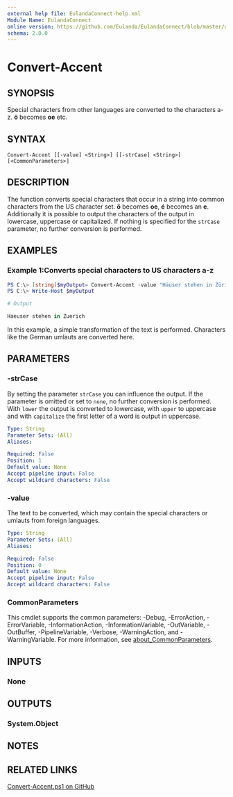 ```yaml
---
external help file: EulandaConnect-help.xml
Module Name: EulandaConnect
online version: https://github.com/Eulanda/EulandaConnect/blob/master/docs/Convert-Accent.md
schema: 2.0.0
---
```


# Convert-Accent

## SYNOPSIS
Special characters from other languages are converted to the characters a-z. **ö** becomes **oe** etc.

## SYNTAX

```
Convert-Accent [[-value] <String>] [[-strCase] <String>] [<CommonParameters>]
```

## DESCRIPTION
The function converts special characters that occur in a string into common characters from the US character set. **ö** becomes **oe**, **é** becomes an **e**.
Additionally it is possible to output the characters of the output in lowercase, uppercase or capitalized. If nothing is specified for the `strCase` parameter, no further conversion is performed.

## EXAMPLES

### Example 1:Converts special characters to US characters a-z
```powershell
PS C:\> [string]$myOutput= Convert-Accent -value "Häuser stehen in Zürich"
PS C:\> Write-Host $myOutput
```

```powershell
# Output

Haeuser stehen in Zuerich
```

In this example, a simple transformation of the text is performed. Characters like the German umlauts are converted here.

## PARAMETERS

### -strCase
By setting the parameter `strCase` you can influence the output. If the parameter is omitted or set to `none`, no further conversion is performed. With `lower` the output is converted to lowercase, with `upper` to uppercase and with `capitalize` the first letter of a word is output in uppercase.

```yaml
Type: String
Parameter Sets: (All)
Aliases:

Required: False
Position: 1
Default value: None
Accept pipeline input: False
Accept wildcard characters: False
```

### -value
The text to be converted, which may contain the special characters or umlauts from foreign languages.

```yaml
Type: String
Parameter Sets: (All)
Aliases:

Required: False
Position: 0
Default value: None
Accept pipeline input: False
Accept wildcard characters: False
```

### CommonParameters
This cmdlet supports the common parameters: -Debug, -ErrorAction, -ErrorVariable, -InformationAction, -InformationVariable, -OutVariable, -OutBuffer, -PipelineVariable, -Verbose, -WarningAction, and -WarningVariable. For more information, see [about_CommonParameters](http://go.microsoft.com/fwlink/?LinkID=113216).

## INPUTS

### None

## OUTPUTS

### System.Object
## NOTES

## RELATED LINKS

[Convert-Accent.ps1 on GitHub](https://github.com/Eulanda/EulandaConnect/blob/master/source/public/Convert-Accent.ps1)
